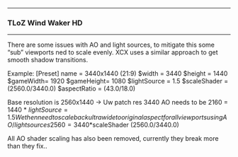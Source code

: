 ------
### TLoZ Wind Waker HD 
------
There are some issues with AO and light sources, to mitigate this some “sub” viewports ned to scale evenly. XCX uses a similar approach to get smooth shadow transitions. 

Example:
[Preset]
name = 3440x1440 (21:9)
$width = 3440
$height = 1440
$gameWidth= 1920
$gameHeight= 1080
$lightSource = 1.5
$scaleShader = (2560.0/3440.0)
$aspectRatio = (43.0/18.0)

Base resolution is 2560x1440 -> Uw patch res 3440
AO needs to be 2160  = 1440 * $lightSource = 1.5
We then need to scale back ultrawide to original aspect for all viewports using AO / light sources
2560 = 3440 *$scaleShader  (2560.0/3440.0)  

All AO shader scaling has also been removed, currently they break more than they fix.. 
